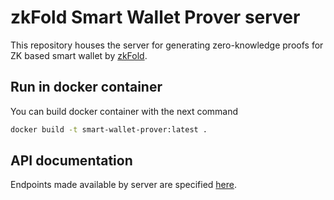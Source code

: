 # zkFold Smart Wallet Prover server 

This repository houses the server for generating zero-knowledge proofs for ZK based smart wallet by [zkFold](https://zkfold.io/). 

## Run in docker container
You can build docker container with the next command
```bash
docker build -t smart-wallet-prover:latest .
```

## API documentation

Endpoints made available by server are specified [here](https://wallet-prover.zkfold.io/docs).
